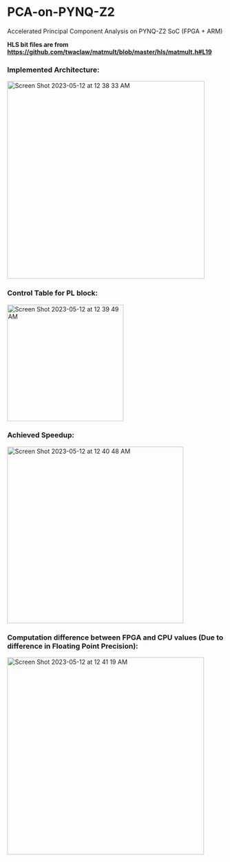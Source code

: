 # PCA-on-PYNQ-Z2
Accelerated Principal Component Analysis on PYNQ-Z2 SoC (FPGA + ARM)

<b>HLS bit files are from https://github.com/twaclaw/matmult/blob/master/hls/matmult.h#L19</b>

### Implemented Architecture: 
<img width="458" alt="Screen Shot 2023-05-12 at 12 38 33 AM" src="https://github.com/anshulmaurya/PCA-on-PYNQ-Z2/assets/32621016/1c4074fa-08cf-4dd1-b575-cd3d2c73b34c">

### Control Table for PL block:
<img width="270" alt="Screen Shot 2023-05-12 at 12 39 49 AM" src="https://github.com/anshulmaurya/PCA-on-PYNQ-Z2/assets/32621016/5d5f3f79-9e3f-4d2f-a2c9-356cf5a9343f">

### Achieved Speedup:
<img width="409" alt="Screen Shot 2023-05-12 at 12 40 48 AM" src="https://github.com/anshulmaurya/PCA-on-PYNQ-Z2/assets/32621016/afa79e3f-6c5e-4c28-8289-76e036978080">

### Computation difference between FPGA and CPU values (Due to difference in Floating Point Precision):
<img width="457" alt="Screen Shot 2023-05-12 at 12 41 19 AM" src="https://github.com/anshulmaurya/PCA-on-PYNQ-Z2/assets/32621016/1490ff74-1102-4ed7-b5de-577aa68473c9">
